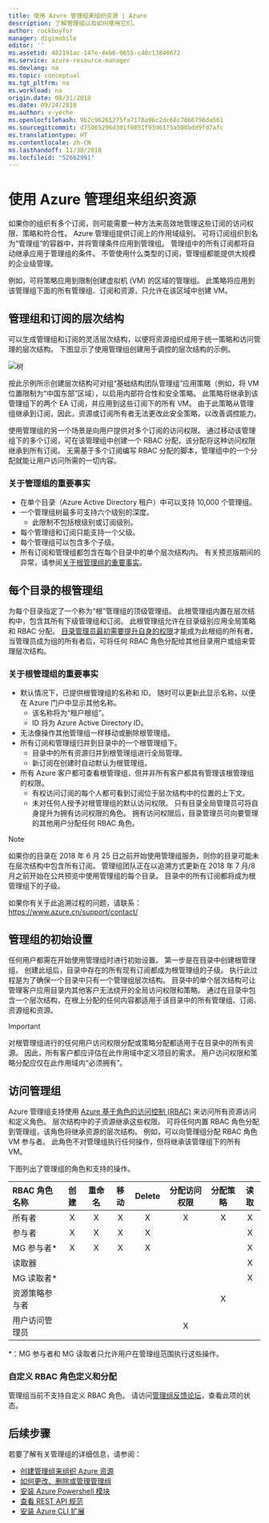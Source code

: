 ```yaml
---
title: 使用 Azure 管理组来组织资源 | Azure
description: 了解管理组以及如何使用它们。
author: rockboyfor
manager: digimobile
editor: ''
ms.assetid: 482191ac-147e-4eb6-9655-c40c13846672
ms.service: azure-resource-manager
ms.devlang: na
ms.topic: conceptual
ms.tgt_pltfrm: na
ms.workload: na
origin.date: 08/31/2018
ms.date: 09/24/2018
ms.author: v-yeche
ms.openlocfilehash: 9b2c96265275fa7178a96c2dc68c7866798da561
ms.sourcegitcommit: d75065296d301f0851f93d6175a508bdd9fd7afc
ms.translationtype: HT
ms.contentlocale: zh-CN
ms.lasthandoff: 11/30/2018
ms.locfileid: "52662991"
---
```

# <a name="organize-your-resources-with-azure-management-groups"></a>使用 Azure 管理组来组织资源

如果你的组织有多个订阅，则可能需要一种方法来高效地管理这些订阅的访问权限、策略和符合性。 Azure 管理组提供订阅上的作用域级别。 可将订阅组织到名为“管理组”的容器中，并将管理条件应用到管理组。 管理组中的所有订阅都将自动继承应用于管理组的条件。 不管使用什么类型的订阅，管理组都能提供大规模的企业级管理。

例如，可将策略应用到限制创建虚拟机 (VM) 的区域的管理组。 此策略将应用到该管理组下面的所有管理组、订阅和资源，只允许在该区域中创建 VM。

## <a name="hierarchy-of-management-groups-and-subscriptions"></a>管理组和订阅的层次结构

可以生成管理组和订阅的灵活层次结构，以便将资源组织成用于统一策略和访问管理的层次结构。
下图显示了使用管理组创建用于调控的层次结构的示例。

![树](media/management-groups/MG_overview.png)

按此示例所示创建层次结构可对组“基础结构团队管理组”应用策略（例如，将 VM 位置限制为“中国东部”区域），以启用内部符合性和安全策略。 此策略将继承到该管理组下的两个 EA 订阅，并应用到这些订阅下的所有 VM。 由于此策略从管理组继承到订阅，因此，资源或订阅所有者无法更改此安全策略，以改善调控能力。

使用管理组的另一个场景是向用户提供对多个订阅的访问权限。  通过移动该管理组下的多个订阅，可在该管理组中创建一个 RBAC 分配，该分配将这种访问权限继承到所有订阅。  无需基于多个订阅编写 RBAC 分配的脚本，管理组中的一个分配就能让用户访问所需的一切内容。

### <a name="important-facts-about-management-groups"></a>关于管理组的重要事实

- 在单个目录（Azure Active Directory 租户）中可以支持 10,000 个管理组。
- 一个管理组树最多可支持六个级别的深度。
  - 此限制不包括根级别或订阅级别。
- 每个管理组和订阅只能支持一个父级。
- 每个管理组可以包含多个子级。
- 所有订阅和管理组都包含在每个目录中的单个层次结构内。 有关预览版期间的异常，请参阅[关于根管理组的重要事实](#important-facts-about-the-root-management-group)。

## <a name="root-management-group-for-each-directory"></a>每个目录的根管理组

为每个目录指定了一个称为“根”管理组的顶级管理组。 此根管理组内置在层次结构中，包含其所有下级管理组和订阅。 此根管理组允许在目录级别应用全局策略和 RBAC 分配。 [目录管理员最初需要提升自身的权限](../role-based-access-control/elevate-access-global-admin.md)才能成为此根组的所有者。 当管理员成为组的所有者后，可将任何 RBAC 角色分配给其他目录用户或组来管理层次结构。  

### <a name="important-facts-about-the-root-management-group"></a>关于根管理组的重要事实

- 默认情况下，已提供根管理组的名称和 ID。 随时可以更新此显示名称，以便在 Azure 门户中显示其他名称。
  - 该名称将为“租户根组”。
  - ID 将为 Azure Active Directory ID。
- 无法像操作其他管理组一样移动或删除根管理组。  
- 所有订阅和管理组归并到目录中的一个根管理组下。
  - 目录中的所有资源归并到根管理组进行全局管理。
  - 新订阅在创建时自动默认为根管理组。
- 所有 Azure 客户都可查看根管理组，但并非所有客户都具有管理该根管理组的权限。
  - 有权访问订阅的每个人都可看到订阅位于层次结构中的位置的上下文。  
  - 未对任何人授予对根管理组的默认访问权限。 只有目录全局管理员可将自身提升为拥有访问权限的角色。  拥有访问权限后，目录管理员可向要管理的其他用户分配任何 RBAC 角色。  

>[!NOTE]
>如果你的目录在 2018 年 6 月 25 日之前开始使用管理组服务，则你的目录可能未在层次结构中包含所有订阅。 管理组团队正在以追溯方式更新在 2018 年 7 月/8 月之前开始在公共预览中使用管理组的每个目录。 目录中的所有订阅都将成为根管理组下的子级。  
>
>如果你有关于此追溯过程的问题，请联系： https://www.azure.cn/support/contact/  

## <a name="initial-setup-of-management-groups"></a>管理组的初始设置

任何用户都需在开始使用管理组时进行初始设置。 第一步是在目录中创建根管理组。 创建此组后，目录中存在的所有现有订阅都成为根管理组的子级。  执行此过程是为了确保一个目录中只有一个管理组层次结构。  目录中的单个层次结构可让管理客户应用目录内其他客户无法绕开的全局访问权限和策略。 通过在目录中包含一个层次结构，在根上分配的任何内容都适用于该目录中的所有管理组、订阅、资源组和资源。  

> [!IMPORTANT]
> 对根管理组进行的任何用户访问权限分配或策略分配都适用于在目录中的所有资源。 因此，所有客户都应评估在此作用域中定义项目的需求。  用户访问权限和策略分配应仅在此作用域内“必须拥有”。  

## <a name="management-group-access"></a>访问管理组

Azure 管理组支持使用 [Azure 基于角色的访问控制 (RBAC)](../role-based-access-control/overview.md) 来访问所有资源访问和定义角色。 层次结构中的子资源继承这些权限。 可将任何内置 RBAC 角色分配到管理组，该角色将继承资源的层次结构。  例如，可以向管理组分配 RBAC 角色 VM 参与者。 此角色不对管理组执行任何操作，但将继承该管理组下的所有 VM。  

下图列出了管理组的角色和支持的操作。

| RBAC 角色名称             | 创建 | 重命名 | 移动 | Delete | 分配访问权限 | 分配策略 | 读取  |
|:-------------------------- |:------:|:------:|:----:|:------:|:-------------:| :------------:|:-----:|
|所有者                       | X      | X      | X    | X      | X             | X             | X     |
|参与者                 | X      | X      | X    | X      |               |               | X     |
|MG 参与者*             | X      | X      | X    | X      |               |               | X     |
|读取器                      |        |        |      |        |               |               | X     |
|MG 读取者*                  |        |        |      |        |               |               | X     |
|资源策略参与者 |        |        |      |        |               | X             |       |
|用户访问管理员   |        |        |      |        | X             |               |       |

*：MG 参与者和 MG 读取者只允许用户在管理组范围执行这些操作。  

### <a name="custom-rbac-role-definition-and-assignment"></a>自定义 RBAC 角色定义和分配

管理组当前不支持自定义 RBAC 角色。  请访问[管理组反馈论坛](https://aka.ms/mgfeedback)，查看此项的状态。

## <a name="next-steps"></a>后续步骤

若要了解有关管理组的详细信息，请参阅：

- [创建管理组来组织 Azure 资源](management-groups-create.md)
- [如何更改、删除或管理管理组](management-groups-manage.md)
- [安装 Azure Powershell 模块](https://www.powershellgallery.com/packages/AzureRM.ManagementGroups/0.0.1-preview)
- [查看 REST API 规范](https://github.com/Azure/azure-rest-api-specs/tree/master/specification/managementgroups/resource-manager/Microsoft.Management/preview)
- [安装 Azure CLI 扩展](https://docs.azure.cn/zh-cn/cli/extension?view=azure-cli-latest#az-extension-list-available)

<!-- Update_Description: update meta properties  -->